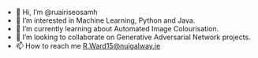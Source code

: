 - 👋 Hi, I’m @ruairiseosamh
- 👀 I’m interested in Machine Learning, Python and Java.
- 🌱 I’m currently learning about Automated Image Colourisation.
- 💞️ I’m looking to collaborate on Generative Adversarial Network projects.
- 📫 How to reach me R.Ward15@nuigalway.ie

<!---
ruairiseosamh/ruairiseosamh is a ✨ special ✨ repository because its `README.md` (this file) appears on your GitHub profile.
You can click the Preview link to take a look at your changes.
--->
